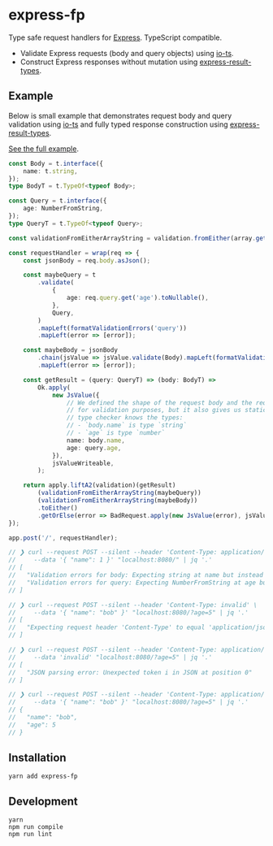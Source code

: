 # express-fp

Type safe request handlers for [Express]. TypeScript compatible.

- Validate Express requests (body and query objects) using [io-ts].
- Construct Express responses without mutation using [express-result-types].

## Example

Below is small example that demonstrates request body and query validation using [io-ts] and fully typed response construction using [express-result-types].

[See the full example](./src/example.ts).

``` ts
const Body = t.interface({
    name: t.string,
});
type BodyT = t.TypeOf<typeof Body>;

const Query = t.interface({
    age: NumberFromString,
});
type QueryT = t.TypeOf<typeof Query>;

const validationFromEitherArrayString = validation.fromEither(array.getSemigroup<string>());

const requestHandler = wrap(req => {
    const jsonBody = req.body.asJson();

    const maybeQuery = t
        .validate(
            {
                age: req.query.get('age').toNullable(),
            },
            Query,
        )
        .mapLeft(formatValidationErrors('query'))
        .mapLeft(error => [error]);

    const maybeBody = jsonBody
        .chain(jsValue => jsValue.validate(Body).mapLeft(formatValidationErrors('body')))
        .mapLeft(error => [error]);

    const getResult = (query: QueryT) => (body: BodyT) =>
        Ok.apply(
            new JsValue({
                // We defined the shape of the request body and the request query parameter 'age'
                // for validation purposes, but it also gives us static types! For example, here the
                // type checker knows the types:
                // - `body.name` is type `string`
                // - `age` is type `number`
                name: body.name,
                age: query.age,
            }),
            jsValueWriteable,
        );

    return apply.liftA2(validation)(getResult)
        (validationFromEitherArrayString(maybeQuery))
        (validationFromEitherArrayString(maybeBody))
        .toEither()
        .getOrElse(error => BadRequest.apply(new JsValue(error), jsValueWriteable));
});

app.post('/', requestHandler);

// ❯ curl --request POST --silent --header 'Content-Type: application/json' \
//     --data '{ "name": 1 }' "localhost:8080/" | jq '.'
// [
//   "Validation errors for body: Expecting string at name but instead got: 1.",
//   "Validation errors for query: Expecting NumberFromString at age but instead got: null."
// ]

// ❯ curl --request POST --silent --header 'Content-Type: invalid' \
//     --data '{ "name": "bob" }' "localhost:8080/?age=5" | jq '.'
// [
//   "Expecting request header 'Content-Type' to equal 'application/json', but instead got 'invalid'."
// ]

// ❯ curl --request POST --silent --header 'Content-Type: application/json' \
//     --data 'invalid' "localhost:8080/?age=5" | jq '.'
// [
//   "JSON parsing error: Unexpected token i in JSON at position 0"
// ]

// ❯ curl --request POST --silent --header 'Content-Type: application/json' \
//     --data '{ "name": "bob" }' "localhost:8080/?age=5" | jq '.'
// {
//   "name": "bob",
//   "age": 5
// }
```

## Installation

```
yarn add express-fp
```

## Development

```
yarn
npm run compile
npm run lint
```

[io-ts]: https://github.com/gcanti/io-ts
[fp-ts]: https://github.com/gcanti/fp-ts
[express-result-types]: https://github.com/OliverJAsh/express-result-types
[Express]: https://expressjs.com/
